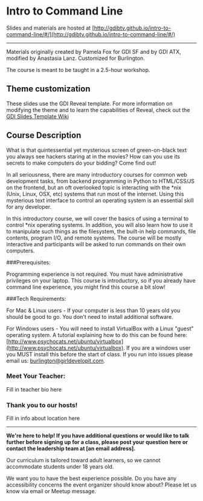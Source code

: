 # Intro to Command Line

Slides and materials are hosted at [http://gdibtv.github.io/intro-to-command-line/#/](http://gdibtv.github.io/intro-to-command-line/#/)

---------------------------

Materials originally created by Pamela Fox for GDI SF and by GDI ATX, modified by Anastasia Lanz. Customized for Burlington.

The course is meant to be taught in a 2.5-hour workshop. 

## Theme customization

These slides use the GDI Reveal template. For more information on modifying the theme and to learn the capabilities of Reveal, check out the [GDI Slides Template Wiki](https://github.com/girldevelopit/gdi-slides-template/wiki)


## Course Description

What is that quintessential yet mysterious screen of green-on-black text you always see hackers staring at in the movies? How can you use its secrets to make computers do your bidding? Come find out!

In all seriousness, there are many introductory courses for common web development tasks, from backend programming in Python to HTML/CSS/JS on the frontend, but an oft overlooked topic is interacting with the *nix (Unix, Linux, OSX, etc) systems that run most of the internet. Using this mysterious text interface to control an operating system is an essential skill for any developer.

In this introductory course, we will cover the basics of using a terminal to control *nix operating systems. In addition, you will also learn how to use it to manipulate such things as the filesystem, the built-in help commands, file contents, program I/O, and remote systems. The course will be mostly interactive and participants will be asked to run commands on their own computers.

###Prerequisites: 

Programming experience is not required. You must have administrative privileges on your laptop. This course is introductory, so if you already have command line experience, you might find this course a bit slow!

###Tech Requirements:

For Mac & Linux users - If your computer is less than 10 years old you should be good to go. You don't need to install additional software.

For Windows users - You will need to install VirtualBox with a Linux "guest" operating system. A tutorial explaining how to do this can be found here: [http://www.psychocats.net/ubuntu/virtualbox](http://www.psychocats.net/ubuntu/virtualbox). If you are a windows user you MUST install this before the start of class. If you run into issues please email us: burlington@girldevelopit.com.

### Meet Your Teacher:

Fill in teacher bio here

### Thank you to our hosts!

Fill in info about location here


---------------------------
**We're here to help! If you have additional questions or would like to talk further before signing up for a class, please post your question here or contact the leadership team at [an email address].**

Our curriculum is tailored toward adult learners, so we cannot accommodate students under 18 years old.

We want you to have the best experience possible. Do you have any accessibility concerns the event organizer should know about? Please let us know via email or Meetup message.

